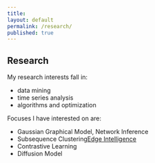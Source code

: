 ```yaml
---
title:
layout: default
permalink: /research/
published: true
---
```


## Research
My research interests fall in:
- data mining
- time series analysis
- algorithms and optimization

Focuses I have interested on are:
- Gaussian Graphical Model, Network Inference
- Subsequence Clustering[Edge Intelligence]({{site.baseurl}}/research/edge-ai)
- Contrastive Learning
- Diffusion  Model
